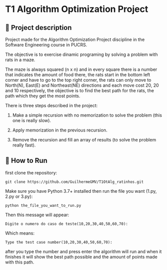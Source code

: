 # T1 Algorithm Optimization Project

## 📌 Project description

Project made for the Algorithm Optimization Project discipline in the Software Engineering course in PUCRS.

The objective is to exercise dinamic programing by solving a problem with rats in a maze.

The maze is always squared (n x n) and in every square there is a number that indicates the amount of food there,
the rats start in the bottom left corner and have to go to the top right corner, the rats can only move to 
North(N), East(E) and Northeast(NE)  directions and each move cost 20, 20 and 10 respectively,
the objective is to find the best path for the rats, the path which they get the most points.

There is three steps described in the project:

1. Make a simple recursion with no memorization to solve the problem (this one is really slow).

2. Apply memorization in the previous recursion.

3. Remove the recursion and fill an array of results (to solve the problem really fast).


## 🚀 How to Run

first clone the repository:

    git clone https://github.com/GuilhermeGMV/T1OtAlg_ratinhos.git

Make sure you have Python 3.7+ installed then run the file you want (1.py, 2.py or 3.py):

    python the_file_you_want_to_run.py
    
Then this message will appear: 

    Digite o numero do caso de teste(10,20,30,40,50,60,70):

Which means: 

    Type the test case number(10,20,30,40,50,60,70):

after you type the number and press enter the algorithm will run and when it finishes it will show
the best path possible and the amount of points made with this path.
